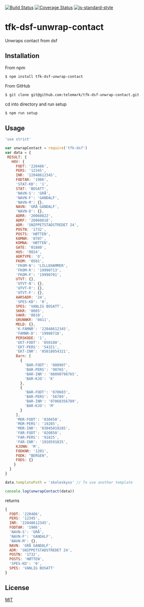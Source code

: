 [![Build Status](https://travis-ci.org/telemark/tfk-dsf-unwrap-contact.svg?branch=master)](https://travis-ci.org/telemark/tfk-dsf-unwrap-contact)
[![Coverage Status](https://coveralls.io/repos/telemark/tfk-dsf-unwrap-contact/badge.svg?branch=master&service=github)](https://coveralls.io/github/telemark/tfk-dsf-unwrap-contact?branch=master)
[![js-standard-style](https://img.shields.io/badge/code%20style-standard-brightgreen.svg?style=flat)](https://github.com/feross/standard)
# tfk-dsf-unwrap-contact
Unwraps contact from dsf

## Installation
From npm

```sh
$ npm install tfk-dsf-unwrap-contact
```

From GitHub

```sh
$ git clone git@github.com:telemark/tfk-dsf-unwrap-contact.git
```

cd into directory and run setup

```sh
$ npm run setup
```

## Usage

```javascript
'use strict'

var unwrapContact = require('tfk-dsf')
var data = {
 RESULT: {
   HOV: {
     FODT: '220486',
     PERS: '12345',
     INR: '22048612345',
     FODTAR: '1986',
     'STAT-KD': '1',
     STAT: 'BOSATT',
     'NAVN-S': 'GRÅ',
     'NAVN-F': 'GANDALF',
     'NAVN-M': {},
     NAVN: 'GRÅ GANDALF',
     'NAVN-D': {},
     ADRR: '20060822',
     ADRF: '20060818',
     ADR: 'SNIPPETSTADSTREDET 24',
     POSTN: '1732',
     POSTS: 'HØTTEN',
     KOMNR: '0707',
     KOMNA: 'HØTTEN',
     GATE: '01880',
     HUS: '0024',
     ADRTYPE: 'O',
     FKOM: '0501',
     'FKOM-N': 'LILLEHAMMER',
     'FKOM-R': '19990713',
     'FKOM-F': '19990701',
     UTVT: {},
     'UTVT-N': {},
     'UTVT-R': {},
     'UTVT-F': {},
     AARSADR: '24',
     'SPES-KD': '0',
     SPES: 'VANLIG BOSATT',
     SKKR: '0005',
     VAKR: '0010',
     GRUNNKR: '0411',
     MELD: {},
     'K-FAMNR': '22048612345',
     'FAMNR-D': '19980718',
     PERSKODE: '1',
     'EKT-FODT': '050180',
     'EKT-PERS': '54321',
     'EKT-INR': '05018054321',
     Barn: [
       {
         'BAR-FODT': '080907',
         'BAR-PERS': '98765',
         'BAR-INR': '08090798765',
         'BAR-KJO': 'K'
       },
       {
         'BAR-FODT': '070603',
         'BAR-PERS': '56789',
         'BAR-INR': '07060356789',
         'BAR-KJO': 'M'
       }
     ],
     'MOR-FODT': '030450',
     'MOR-PERS': '19285',
     'MOR-INR': '03045019285',
     'FAR-FODT': '020850',
     'FAR-PERS': '91825',
     'FAR-INR': '1928591825',
     KJONN: 'M',
     FODKNR: '1201',
     FODK: "BERGEN",
     FODS: {}
    }
  }
}

data.templatePath = 'skoleskyss' // To use another template

console.log(unwrapContact(data))

```

returns

```javascript
{ 
  FODT: '220486',
  PERS: '12345',
  INR: '22048612345',
  FODTAR: '1986',
  'NAVN-S': 'GRÅ',
  'NAVN-F': 'GANDALF',
  'NAVN-M': {},
  NAVN: 'GRÅ GANDALF',
  ADR: 'SNIPPETSTADSTREDET 24',
  POSTN: '1732',
  POSTS: 'HØTTEN',
  'SPES-KD': '0',
  SPES: 'VANLIG BOSATT' 
}
```

## License
[MIT](LICENSE)

